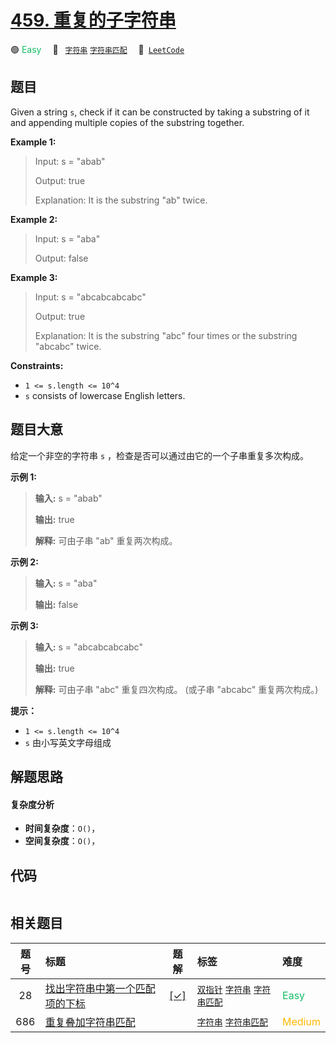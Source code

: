 # [459. 重复的子字符串](https://leetcode.com/problems/repeated-substring-pattern)

🟢 <font color=#15bd66>Easy</font>&emsp; 🔖&ensp; [`字符串`](/tag/string.md) [`字符串匹配`](/tag/string-matching.md)&emsp; 🔗&ensp;[`LeetCode`](https://leetcode.com/problems/repeated-substring-pattern)

## 题目

Given a string `s`, check if it can be constructed by taking a substring of it
and appending multiple copies of the substring together.



**Example 1:**

> Input: s = "abab"
> 
> Output: true
> 
> Explanation: It is the substring "ab" twice.

**Example 2:**

> Input: s = "aba"
> 
> Output: false

**Example 3:**

> Input: s = "abcabcabcabc"
> 
> Output: true
> 
> Explanation: It is the substring "abc" four times or the substring "abcabc" twice.

**Constraints:**

  * `1 <= s.length <= 10^4`
  * `s` consists of lowercase English letters.


## 题目大意

给定一个非空的字符串 `s` ，检查是否可以通过由它的一个子串重复多次构成。



**示例 1:**

> 
> 
> 
> 
> 
> **输入:** s = "abab"
> 
> **输出:** true
> 
> **解释:** 可由子串 "ab" 重复两次构成。
> 
> 

**示例 2:**

> 
> 
> 
> 
> 
> **输入:** s = "aba"
> 
> **输出:** false
> 
> 

**示例 3:**

> 
> 
> 
> 
> 
> **输入:** s = "abcabcabcabc"
> 
> **输出:** true
> 
> **解释:** 可由子串 "abc" 重复四次构成。 (或子串 "abcabc" 重复两次构成。)
> 
> 



**提示：**

  * `1 <= s.length <= 10^4`
  * `s` 由小写英文字母组成


## 解题思路

#### 复杂度分析

- **时间复杂度**：`O()`，
- **空间复杂度**：`O()`，

## 代码

```javascript

```

## 相关题目

<!-- prettier-ignore -->
| 题号 | 标题 | 题解 | 标签 | 难度 |
| :------: | :------ | :------: | :------ | :------ |
| 28 | [找出字符串中第一个匹配项的下标](https://leetcode.com/problems/find-the-index-of-the-first-occurrence-in-a-string) | [[✓]](/problem/0028.md) |  [`双指针`](/tag/two-pointers.md) [`字符串`](/tag/string.md) [`字符串匹配`](/tag/string-matching.md) | <font color=#15bd66>Easy</font> |
| 686 | [重复叠加字符串匹配](https://leetcode.com/problems/repeated-string-match) |  |  [`字符串`](/tag/string.md) [`字符串匹配`](/tag/string-matching.md) | <font color=#ffb800>Medium</font> |